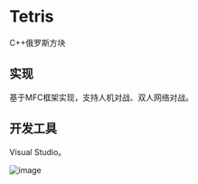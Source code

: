 # Tetris
C++俄罗斯方块
## 实现
基于MFC框架实现，支持人机对战、双人网络对战。
## 开发工具
Visual Studio。

![image](https://github.com/walnut00/resources/blob/master/metriis.gif)

